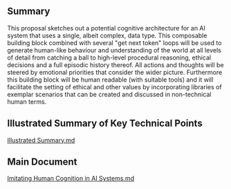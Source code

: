 ## Summary

This proposal sketches out a potential cognitive architecture for an AI system that uses a single, albeit complex, data type. This composable building block combined with several "get next token" loops will be used to generate human-like behaviour and understanding of the world at all levels of detail from catching a ball to high-level procedural reasoning, ethical decisions and a full episodic history thereof. All actions and thoughts will be steered by emotional priorities that consider the wider picture. Furthermore this building block will be human readable (with suitable tools) and it will facilitate the setting of ethical and other values by incorporating libraries of exemplar scenarios that can be created and discussed in non-technical human terms.

## Illustrated Summary of Key Technical Points

[Illustrated Summary.md](Illustrated%20Summary.md)

## Main Document

[Imitating Human Cognition in AI Systems.md](Imitating%20Human%20Cognition%20in%20AI%20Systems.md)
